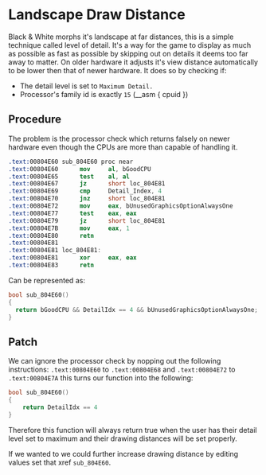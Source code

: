 # Landscape Draw Distance

Black & White morphs it's landscape at far distances, this is a simple technique called level of detail.
It's a way for the game to display as much as possible as fast as possible by skipping out on details
it deems too far away to matter. On older hardware it adjusts it's view distance automatically to be
lower then that of newer hardware. It does so by checking if:

* The detail level is set to `Maximum Detail.`
* Processor's family id is exactly `15` (__asm { cpuid })

## Procedure

The problem is the processor check which returns falsely on newer hardware even though the CPUs are more
than capable of handling it.

```nasm
.text:00804E60 sub_804E60 proc near
.text:00804E60 		mov     al, bGoodCPU
.text:00804E65      test    al, al
.text:00804E67      jz      short loc_804E81
.text:00804E69      cmp     Detail_Index, 4
.text:00804E70      jnz     short loc_804E81
.text:00804E72      mov     eax, bUnusedGraphicsOptionAlwaysOne
.text:00804E77      test    eax, eax
.text:00804E79      jz      short loc_804E81
.text:00804E7B      mov     eax, 1
.text:00804E80      retn
.text:00804E81
.text:00804E81 loc_804E81:
.text:00804E81 		xor     eax, eax
.text:00804E83      retn
```

Can be represented as:

```c
bool sub_804E60()
{
  return bGoodCPU && DetailIdx == 4 && bUnusedGraphicsOptionAlwaysOne;
}
```

## Patch

We can ignore the processor check by nopping out the following instructions: `.text:00804E60` to `.text:00804E68`
and `.text:00804E72` to `.text:00804E7A` this turns our function into the following:

```c
bool sub_804E60()
{
	return DetailIdx == 4
}
```

Therefore this function will always return true when the user has their detail level set to maximum and their drawing distances will be set properly.

If we wanted to we could further increase drawing distance by editing values set that xref `sub_804E60`.
